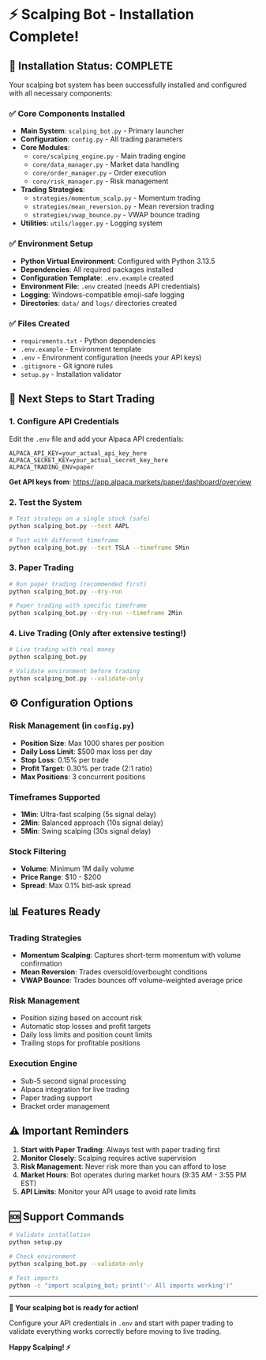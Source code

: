 # ⚡ Scalping Bot - Installation Complete!

## 🎉 Installation Status: **COMPLETE**

Your scalping bot system has been successfully installed and configured with all necessary components:

### ✅ **Core Components Installed**
- **Main System**: `scalping_bot.py` - Primary launcher
- **Configuration**: `config.py` - All trading parameters
- **Core Modules**: 
  - `core/scalping_engine.py` - Main trading engine
  - `core/data_manager.py` - Market data handling
  - `core/order_manager.py` - Order execution
  - `core/risk_manager.py` - Risk management
- **Trading Strategies**:
  - `strategies/momentum_scalp.py` - Momentum trading
  - `strategies/mean_reversion.py` - Mean reversion trading  
  - `strategies/vwap_bounce.py` - VWAP bounce trading
- **Utilities**: `utils/logger.py` - Logging system

### ✅ **Environment Setup**
- **Python Virtual Environment**: Configured with Python 3.13.5
- **Dependencies**: All required packages installed
- **Configuration Template**: `.env.example` created
- **Environment File**: `.env` created (needs API credentials)
- **Logging**: Windows-compatible emoji-safe logging
- **Directories**: `data/` and `logs/` directories created

### ✅ **Files Created**
- `requirements.txt` - Python dependencies
- `.env.example` - Environment template
- `.env` - Environment configuration (needs your API keys)
- `.gitignore` - Git ignore rules
- `setup.py` - Installation validator

## 🚀 **Next Steps to Start Trading**

### 1. **Configure API Credentials**
Edit the `.env` file and add your Alpaca API credentials:
```env
ALPACA_API_KEY=your_actual_api_key_here
ALPACA_SECRET_KEY=your_actual_secret_key_here
ALPACA_TRADING_ENV=paper
```

**Get API keys from**: https://app.alpaca.markets/paper/dashboard/overview

### 2. **Test the System**
```bash
# Test strategy on a single stock (safe)
python scalping_bot.py --test AAPL

# Test with different timeframe
python scalping_bot.py --test TSLA --timeframe 5Min
```

### 3. **Paper Trading**
```bash
# Run paper trading (recommended first)
python scalping_bot.py --dry-run

# Paper trading with specific timeframe
python scalping_bot.py --dry-run --timeframe 2Min
```

### 4. **Live Trading** (Only after extensive testing!)
```bash
# Live trading with real money
python scalping_bot.py

# Validate environment before trading
python scalping_bot.py --validate-only
```

## ⚙️ **Configuration Options**

### Risk Management (in `config.py`)
- **Position Size**: Max 1000 shares per position
- **Daily Loss Limit**: $500 max loss per day
- **Stop Loss**: 0.15% per trade
- **Profit Target**: 0.30% per trade (2:1 ratio)
- **Max Positions**: 3 concurrent positions

### Timeframes Supported
- **1Min**: Ultra-fast scalping (5s signal delay)
- **2Min**: Balanced approach (10s signal delay)  
- **5Min**: Swing scalping (30s signal delay)

### Stock Filtering
- **Volume**: Minimum 1M daily volume
- **Price Range**: $10 - $200
- **Spread**: Max 0.1% bid-ask spread

## 📊 **Features Ready**

### Trading Strategies
- **Momentum Scalping**: Captures short-term momentum with volume confirmation
- **Mean Reversion**: Trades oversold/overbought conditions
- **VWAP Bounce**: Trades bounces off volume-weighted average price

### Risk Management
- Position sizing based on account risk
- Automatic stop losses and profit targets
- Daily loss limits and position count limits
- Trailing stops for profitable positions

### Execution Engine
- Sub-5 second signal processing
- Alpaca integration for live trading
- Paper trading support
- Bracket order management

## ⚠️ **Important Reminders**

1. **Start with Paper Trading**: Always test with paper trading first
2. **Monitor Closely**: Scalping requires active supervision
3. **Risk Management**: Never risk more than you can afford to lose
4. **Market Hours**: Bot operates during market hours (9:35 AM - 3:55 PM EST)
5. **API Limits**: Monitor your API usage to avoid rate limits

## 🆘 **Support Commands**

```bash
# Validate installation
python setup.py

# Check environment
python scalping_bot.py --validate-only

# Test imports
python -c "import scalping_bot; print('✅ All imports working')"
```

---

**🎯 Your scalping bot is ready for action!** 

Configure your API credentials in `.env` and start with paper trading to validate everything works correctly before moving to live trading.

**Happy Scalping! ⚡**
